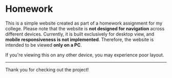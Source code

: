 # Homework

This is a simple website created as part of a homework assignment for my college. Please note that the website is **not designed for navigation** across different devices. Currently, it is built exclusively for desktop view, and **mobile responsiveness is not implemented**. Therefore, the website is intended to be viewed **only on a PC**.

If you're viewing this on any other device, you may experience poor layout.

---

Thank you for checking out the project!
